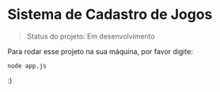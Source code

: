 # Sistema de Cadastro de Jogos</h1>

>Status do projeto: Em desenvolvimento

Para rodar esse projeto na sua máquina, por favor digite:
```
node app.js
```

:)
